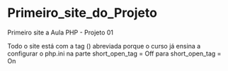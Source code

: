 Primeiro_site_do_Projeto
========================

Primeiro site a Aula PHP - Projeto 01

Todo o site está com a tag (<? ?>) abreviada porque o curso já ensina a configurar o php.ini na parte short_open_tag = Off  para short_open_tag = On
